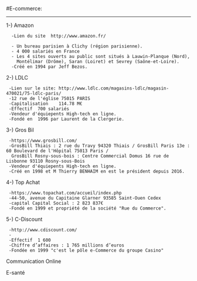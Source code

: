 #E-commerce:
<html>
  <head>
  <title>StoryMapJSWeb</title>
  </head>
  
  <body>
    <hr />

 1-) Amazon
  
  
    
      -Lien du site  http://www.amazon.fr/
 
      - Un bureau parisien à Clichy (région parisienne).
      - 4 000 salariés en France
      - Les 4 sites ouverts au public sont situés à Lauwin-Planque (Nord),
        Montélimar (Drôme), Saran (Loiret) et Sevrey (Saône-et-Loire).
      -Créé en 1994 par Jeff Bezos.
      
 2-) LDLC
 
    
     -Lien sur le site: http://www.ldlc.com/magasins-ldlc/magasin-470021/75-ldlc-paris/
     -12 rue de l'église 75015 PARIS
     -Capitalisation	114.78 M€
     -Effectif	700 salariés
     -Vendeur d'équiepents High-tech en ligne.
     -Fondé en 	1996 par Laurent de la Clergerie.
     
 3-) Gros Bil
 
    
     -https://www.grosbill.com/
     -GrosBill Thiais : 2 rue du Travy 94320 Thiais / GrosBill Paris 13e : 60 Boulevard de l'Hôpital 75013 Paris /
      GrosBill Rosny-sous-bois : Centre Commercial Domus 16 rue de Lisbonne 93110 Rosny-sous-Bois
     -Vendeur d'équiepents High-tech en ligne.
     -Créé en 1998 et M Thierry BENHAIM en est le président depuis 2016. 

 4-) Top Achat
  
     -https://www.topachat.com/accueil/index.php
     -44-50, avenue du Capitaine Glarner 93585 Saint-Ouen Cedex 
     -capital Capital Social : 2 823 837€
     -Fondé en 1999 et propriété de la société "Rue du Commerce".

 5-) C-Discount
 
     -http://www.cdiscount.com/
     -
     -Effectif	1 600
     -Chiffre d’affaires : 1 765 millions d’euros
     -Fondée en 1999 "c'est le pôle e-Commerce du groupe Casino"

 
Communication Online

E-santé
 </body>
 
</html> 
